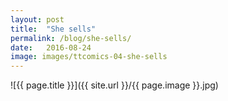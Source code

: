 ```yaml
---
layout: post
title:  "She sells"
permalink: /blog/she-sells/
date:   2016-08-24
image: images/ttcomics-04-she-sells
---
```

![{{ page.title }}]({{ site.url }}/{{ page.image }}.jpg)
